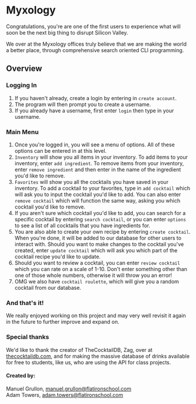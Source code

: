 # Myxology

Congratulations, you're are one of the first users to experience what will soon be the next big thing to disrupt Silicon Valley.

We over at the Myxology offices truly believe that we are making the world a better place, through comprehensive search oriented CLI programming.

## Overview

### Logging In

1. If you haven't already, create a login by entering in `create account`.
2. The program will then prompt you to create a username.
3. If you already have a username, first enter `login` then type in your username.

### Main Menu

1. Once you're logged in, you will see a menu of options. All of these options can be entered in at this level.
2. `Inventory` will show you all items in your inventory. To add items to your inventory, enter `add ingredient`. To remove items from your inventory, enter `remove ingredient` and then enter in the name of the ingredient you'd like to remove.
3. `Favorites` will show you all the cocktails you have saved in your inventory. To add a cocktail to your favorites, type in `add cocktail` which will ask you to input the cocktail you'd like to add. You can also enter `remove cocktail` which will function the same way, asking you which cocktail you'd like to remove.
4. If you aren't sure which cocktail you'd like to add, you can search for a specific cocktail by entering `search cocktail`, or you can enter `options` to see a list of all cocktails that you have ingredients for.
5. You are also able to create your own recipe by entering `create cocktail`. When you're done, it will be added to our database for other users to interact with. Should you want to make changes to the cocktail you've created, enter `update cocktail` which will ask you which part of the cocktail recipe you'd like to update.
6. Should you want to review a cocktail, you can enter `review cocktail` which you can rate on a scale of 1-10. Don't enter something other than one of those whole numbers, otherwise it will throw you an error!
7. OMG we also have `cocktail roulette`, which will give you a random cocktail from our database.

### And that's it!
We really enjoyed working on this project and may very well revisit it again in the future to further improve and expand on.

### Special thanks
We'd like to thank the creator of TheCocktailDB, Zag, over at [thecocktaildb.com](https://www.thecocktaildb.com/), and for making the massive database of drinks available for free to students, like us, who are using the API for class projects.

#### Created by:
Manuel Grullon, manuel.grullon@flatironschool.com<br>
Adam Towers, adam.towers@flatironschool.com
